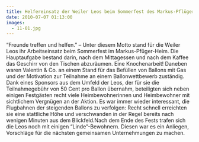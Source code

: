 ```yaml
---
title: Helfereinsatz der Weiler Leos beim Sommerfest des Markus-Pflüger-Heims in Wiechs
date: 2010-07-07 01:13:00
images:
  - 11-01.jpg
---
```


“Freunde treffen und helfen.” – Unter diesem Motto stand für die Weiler Leos ihr Arbeitseinsatz beim Sommerfest im Markus-Pfüger-Heim. Die Hauptaufgabe bestand darin, nach dem Mittagessen und nach dem Kaffee das Geschirr von den Tischen abzuräumen. Eine Knochenarbeit! Daneben waren Valentin & Co. an einem Stand für das Befüllen von Ballons mit Gas und der Motivation zur Teilnahme an einem Ballonwettbewerb zuständig. Dank eines Sponsors aus dem Umfeld der Leos, der für sie die Teilnahmegebühr von 50 Cent pro Ballon übernahm, beteiligten sich neben einigen Festgästen recht viele Heimbewohnerinnen und Heimbewohner mit sichtlichem Vergnügen an der Aktion. Es war immer wieder interessant, die Flugbahnen der steigenden Ballons zu verfolgen: Recht schnell erreichten sie eine stattliche Höhe und verschwanden in der Regel bereits nach wenigen Minuten aus dem Blickfeld.Nach dem Ende des Fests trafen sich die Leos noch mit einigen “Linde”-Bewohnern. Diesen war es ein Anliegen, Vorschläge für die nächsten gemeinsamen Unternehmungen zu machen.
